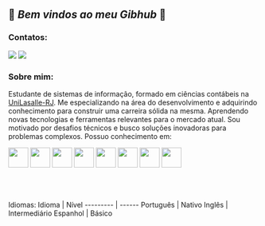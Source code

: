 ## 👋 _Bem vindos ao meu Gibhub_ 👋

<!-- contato -->
### Contatos:

<div>
<a href="https://www.linkedin.com/in/adriano-guedes/" target="_blank"><img src="https://img.shields.io/badge/-LinkedIn-%230077B5?style=for-the-badge&logo=linkedin&logoColor=white" target="_blank"></a>   
<a href = "mailto:adrianno.aguedes@gmail.com"><img src="https://img.shields.io/badge/Gmail-D14836?style=for-the-badge&logo=gmail&logoColor=white" target="_blank"></a>
</div>


### Sobre mim:
Estudante de sistemas de informação, formado em ciências contábeis na [UniLasalle-RJ](https://www.unilasalle.edu.br/rj). Me especializando na área do desenvolvimento e adquirindo conhecimento para construir uma carreira sólida na mesma. Aprendendo novas tecnologias e ferramentas relevantes para o mercado atual. Sou motivado por desafios técnicos e busco soluções inovadoras para problemas complexos.
Possuo conhecimento em:
<div>
<img src="https://cdn.jsdelivr.net/gh/devicons/devicon/icons/php/php-original.svg" width="40" height="40"/> <img src="https://cdn.jsdelivr.net/gh/devicons/devicon/icons/python/python-original.svg" width="40" height="40"/> 
<img src="https://cdn.jsdelivr.net/gh/devicons/devicon/icons/html5/html5-original.svg" width="40" height="40"/> <img src="https://cdn.jsdelivr.net/gh/devicons/devicon/icons/css3/css3-original-wordmark.svg" width="40" height="40"/> 
<img src="https://cdn.jsdelivr.net/gh/devicons/devicon/icons/javascript/javascript-original.svg" width="40" height="40"/> <img src="https://cdn.jsdelivr.net/gh/devicons/devicon/icons/c/c-original.svg" width="40" height="40"/> 
<img src="https://cdn.jsdelivr.net/gh/devicons/devicon/icons/mysql/mysql-original-wordmark.svg" width="40" height="40"/> <img src="https://cdn.jsdelivr.net/gh/devicons/devicon/icons/linux/linux-original.svg" width="40" height="40"/>
</div>

### <svg xmlns="http://www.w3.org/2000/svg" class="icon icon-tabler icon-tabler-world" width="24" height="24" viewBox="0 0 24 24" stroke-width="2" stroke="currentColor" fill="none" stroke-linecap="round" stroke-linejoin="round">
   <path stroke="none" d="M0 0h24v24H0z" fill="none"></path>
   <path d="M3 12a9 9 0 1 0 18 0a9 9 0 0 0 -18 0"></path>
   <path d="M3.6 9h16.8"></path>
   <path d="M3.6 15h16.8"></path>
   <path d="M11.5 3a17 17 0 0 0 0 18"></path>
   <path d="M12.5 3a17 17 0 0 1 0 18"></path>
</svg> Idiomas:
  Idioma   | Nível
--------- | ------
Português | Nativo
Inglês | Intermediário
Espanhol | Básico

